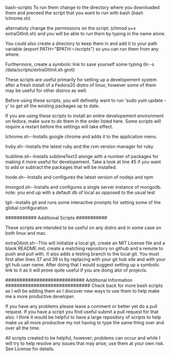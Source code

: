 bash-scripts
To run them change to the directory where you downloaded them and preceed the script that you want to run with bash (bash Ichrome.sh)

alternativly change the permissions on the script: (chmod u+x extraGitInit.sh) and you will be able to run them by typing in the name alone.

You could also create a directory to keep them in and add it to your path variable (export PATH="$PATH:~/scripts") so you can run them from any where.

Furthermore, create a symbolic link to save yourself some typing (ln -s /data/scripts/extraGitInit.sh ginit)


These scripts are useful primarily for setting up a developement system after a fresh install of a Fedora20 distro of linux; however some of them may be useful for other distros as well.

Before using these scripts, you will definetly want to run 'sudo yum update -y' to get all the existing packages up to date.

If you are using these scripts to install an entire developement environment on fedora, make sure to do them in the order listed here. Some scripts will require a restart before the settings will take effect.

Ichrome.sh--Installs google chrome and adds it to the application menu.

Iruby.sh--Installs the latest ruby and the rvm version manager for ruby

Isublime.sh--Installs sublimeText3 alonge with a number of packages for making it more useful for developement. Take a look at line 45 if you want to add or subtract the packages that will be installed.

Inode.sh--Installs and configures the latest version of nodejs and npm

Imongod.sh--Installs and configures a single server instance of mongodb. note: you end up with a default db of local as opposed to the usual test

Igit--installs git and runs some interactive prompts for setting some of the global configuration

########### Additional Scripts ###########

These scripts are intended to be useful on any distro and in some case on both linux and mac.

extraGitinit.sh--This will initialize a local git, create an MIT License file and a blank README.md, create a matching repository on github and a remote to push and pull with. It also adds a testing branch to the local git. You must first alter lines 37 and 39 to by replacing <YourGitHubSite> with your git hub site and <YourGitHubUserName> with your git hub user name. After doing that I would suggest setting up a symbolic link to it as it will prove quite useful if you are doing alot of projects.


############################ Additional Information ##############################
Check back for more bash scripts as I will be adding them as I discover new ways to use them to help make me a more productive developer.

If you have any problems please leave a comment or better yet do a pull request. If you have a script you find useful submit a pull request for that also. I think it would be helpful to have a large repository of scripts to help make us all more productive my not having to type the same thing over and over all the time.

All scripts created to be helpful, however; problems can occur and while I will try to help resolve any issues that may arise, use them at your own risk. See License for details.
